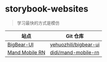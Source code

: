 # storybook-websites

> 学习最快的方式是模仿

| 站点 | Git 仓库 |
|---|---|
| [BigBear-UI](https://yehuozhili.github.io/bigbear-ui/) | [yehuozhili/bigbear-ui](https://github.com/yehuozhili/bigbear-ui) |
| [Mand Mobile RN](https://didi.github.io/mand-mobile-rn/) | [didi/mand-mobile-rn](https://github.com/didi/mand-mobile-rn) |
